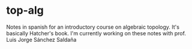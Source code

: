 # top-alg
Notes in spanish for an introductory course on algebraic topology. It's basically Hatcher's book.
I'm currently working on these notes with prof. Luis Jorge Sánchez Saldaña
